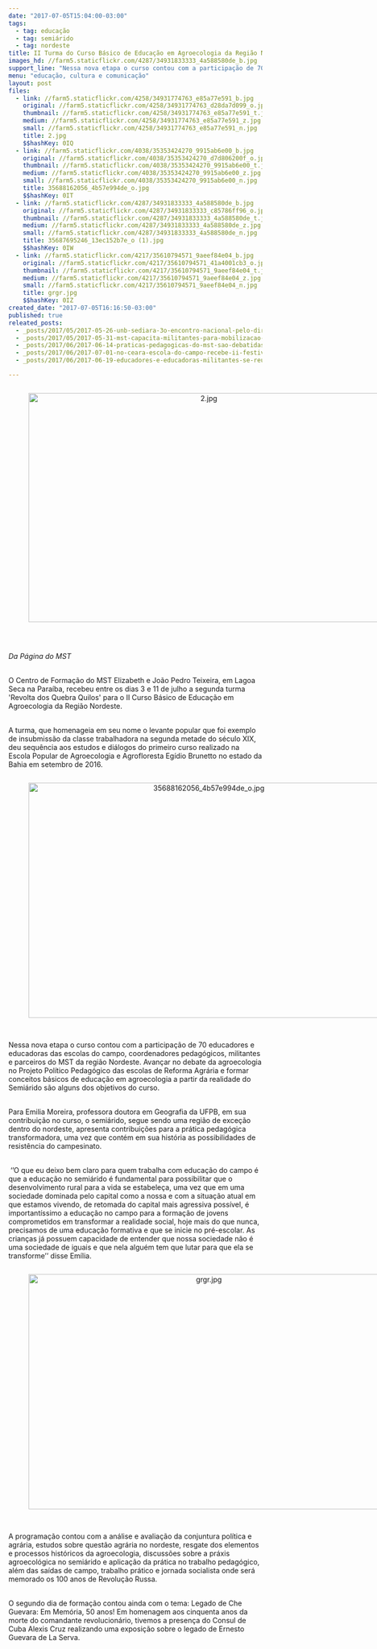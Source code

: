 ```yaml
---
date: "2017-07-05T15:04:00-03:00"
tags:
  - tag: educação
  - tag: semiárido
  - tag: nordeste
title: II Turma do Curso Básico de Educação em Agroecologia da Região Nordeste
images_hd: //farm5.staticflickr.com/4287/34931833333_4a588580de_b.jpg
support_line: "Nessa nova etapa o curso contou com a participação de 70 educadores e educadoras das escolas do campo, coordenadores pedagógicos, militantes e parceiros do MST da região Nordeste"
menu: "educação, cultura e comunicação"
layout: post
files:
  - link: //farm5.staticflickr.com/4258/34931774763_e85a77e591_b.jpg
    original: //farm5.staticflickr.com/4258/34931774763_d28da7d099_o.jpg
    thumbnail: //farm5.staticflickr.com/4258/34931774763_e85a77e591_t.jpg
    medium: //farm5.staticflickr.com/4258/34931774763_e85a77e591_z.jpg
    small: //farm5.staticflickr.com/4258/34931774763_e85a77e591_n.jpg
    title: 2.jpg
    $$hashKey: 0IQ
  - link: //farm5.staticflickr.com/4038/35353424270_9915ab6e00_b.jpg
    original: //farm5.staticflickr.com/4038/35353424270_d7d806200f_o.jpg
    thumbnail: //farm5.staticflickr.com/4038/35353424270_9915ab6e00_t.jpg
    medium: //farm5.staticflickr.com/4038/35353424270_9915ab6e00_z.jpg
    small: //farm5.staticflickr.com/4038/35353424270_9915ab6e00_n.jpg
    title: 35688162056_4b57e994de_o.jpg
    $$hashKey: 0IT
  - link: //farm5.staticflickr.com/4287/34931833333_4a588580de_b.jpg
    original: //farm5.staticflickr.com/4287/34931833333_c85786ff96_o.jpg
    thumbnail: //farm5.staticflickr.com/4287/34931833333_4a588580de_t.jpg
    medium: //farm5.staticflickr.com/4287/34931833333_4a588580de_z.jpg
    small: //farm5.staticflickr.com/4287/34931833333_4a588580de_n.jpg
    title: 35687695246_13ec152b7e_o (1).jpg
    $$hashKey: 0IW
  - link: //farm5.staticflickr.com/4217/35610794571_9aeef84e04_b.jpg
    original: //farm5.staticflickr.com/4217/35610794571_41a4001cb3_o.jpg
    thumbnail: //farm5.staticflickr.com/4217/35610794571_9aeef84e04_t.jpg
    medium: //farm5.staticflickr.com/4217/35610794571_9aeef84e04_z.jpg
    small: //farm5.staticflickr.com/4217/35610794571_9aeef84e04_n.jpg
    title: grgr.jpg
    $$hashKey: 0IZ
created_date: "2017-07-05T16:16:50-03:00"
published: true
releated_posts:
  - _posts/2017/05/2017-05-26-unb-sediara-3o-encontro-nacional-pelo-direito-a-comunicacao.md
  - _posts/2017/05/2017-05-31-mst-capacita-militantes-para-mobilizacao-pela-alfabetizacao-no-maranhao.md
  - _posts/2017/06/2017-06-14-praticas-pedagogicas-do-mst-sao-debatidas-na-universidade-do-estado-da-bahia.md
  - _posts/2017/06/2017-07-01-no-ceara-escola-do-campo-recebe-ii-festival-de-arte-e-cultura-da-reforma-agraria.md
  - _posts/2017/06/2017-06-19-educadores-e-educadoras-militantes-se-reunem-em-santa-catarina.md

---
```

<div style="text-align:center">
<figure class="image" style="display:inline-block"><img alt="2.jpg" height="455" src="//farm5.staticflickr.com/4258/34931774763_e85a77e591_b.jpg" width="700" />
<figcaption></figcaption>
</figure>
</div>

<p>&nbsp;</p>

<p><em>Da P&aacute;gina do MST&nbsp;</em></p>

<p><br />
O Centro de Forma&ccedil;&atilde;o do MST Elizabeth e Jo&atilde;o Pedro Teixeira, em Lagoa Seca na&nbsp;Para&iacute;ba, recebeu entre os dias 3 e 11 de julho a segunda turma &#39;Revolta dos Quebra Quilos&#39; para o II Curso B&aacute;sico de Educa&ccedil;&atilde;o em Agroecologia da Regi&atilde;o Nordeste.</p>

<p><br />
A turma, que homenageia em seu nome o levante popular que foi exemplo de insubmiss&atilde;o da classe trabalhadora na segunda metade do s&eacute;culo XIX, deu&nbsp;sequ&ecirc;ncia aos estudos e di&aacute;logos do primeiro curso realizado na Escola Popular de Agroecologia e Agrofloresta Eg&iacute;dio Brunetto no estado da Bahia em setembro de 2016.</p>

<div style="text-align:center">
<figure class="image" style="display:inline-block"><img alt="35688162056_4b57e994de_o.jpg" height="467" src="//farm5.staticflickr.com/4038/35353424270_9915ab6e00_b.jpg" width="700" />
<figcaption></figcaption>
</figure>
</div>

<p><br />
Nessa&nbsp;nova etapa o curso contou&nbsp;com a participa&ccedil;&atilde;o de 70 educadores e educadoras das escolas do campo, coordenadores pedag&oacute;gicos, militantes e parceiros do MST da regi&atilde;o Nordeste. Avan&ccedil;ar no debate da agroecologia no Projeto Pol&iacute;tico Pedag&oacute;gico das escolas de Reforma Agr&aacute;ria e formar conceitos b&aacute;sicos de educa&ccedil;&atilde;o em agroecologia a partir da realidade do Semi&aacute;rido s&atilde;o alguns dos objetivos do curso. &nbsp;</p>

<p><br />
Para Emilia Moreira, professora doutora em Geografia da UFPB, em sua contribui&ccedil;&atilde;o no curso, o semi&aacute;rido, segue sendo uma regi&atilde;o de exce&ccedil;&atilde;o dentro do nordeste, apresenta contribui&ccedil;&otilde;es para a pr&aacute;tica pedag&oacute;gica transformadora, uma vez que cont&eacute;m em sua hist&oacute;ria as possibilidades de resist&ecirc;ncia do campesinato.</p>

<p><br />
&nbsp;&lsquo;&rsquo;O que eu deixo bem claro para quem trabalha com educa&ccedil;&atilde;o do campo &eacute; que a educa&ccedil;&atilde;o no semi&aacute;rido &eacute; fundamental para possibilitar que o desenvolvimento rural para a vida se estabele&ccedil;a, uma vez que em uma sociedade dominada pelo capital como a nossa e com a situa&ccedil;&atilde;o atual em que estamos vivendo, de retomada do capital mais agressiva poss&iacute;vel, &eacute; important&iacute;ssimo a educa&ccedil;&atilde;o no campo para a forma&ccedil;&atilde;o de jovens comprometidos em transformar a realidade social, hoje mais do que nunca, precisamos de uma educa&ccedil;&atilde;o formativa e que se inicie no pr&eacute;-escolar. As crian&ccedil;as j&aacute; possuem capacidade de entender que nossa sociedade n&atilde;o &eacute; uma sociedade de iguais e que nela algu&eacute;m tem que lutar para que ela se transforme&rsquo;&rsquo; disse Em&iacute;lia.</p>

<div style="text-align:center">
<figure class="image" style="display:inline-block"><img alt="grgr.jpg" height="467" src="//farm5.staticflickr.com/4217/35610794571_9aeef84e04_b.jpg" width="700" />
<figcaption></figcaption>
</figure>
</div>

<p><br />
A programa&ccedil;&atilde;o contou&nbsp;com a an&aacute;lise e avalia&ccedil;&atilde;o da conjuntura pol&iacute;tica e agr&aacute;ria, estudos sobre quest&atilde;o agr&aacute;ria no nordeste, resgate dos elementos e processos hist&oacute;ricos da agroecologia, discuss&otilde;es sobre a pr&aacute;xis agroecol&oacute;gica no semi&aacute;rido e aplica&ccedil;&atilde;o da pr&aacute;tica no trabalho pedag&oacute;gico, al&eacute;m das sa&iacute;das de campo, trabalho pr&aacute;tico e jornada socialista onde ser&aacute; memorado os 100 anos de Revolu&ccedil;&atilde;o Russa. &nbsp;</p>

<p><br />
O segundo dia de forma&ccedil;&atilde;o&nbsp;contou ainda com o tema: Legado de Che Guevara: Em Mem&oacute;ria, 50 anos! Em homenagem aos cinquenta anos da morte do comandante revolucion&aacute;rio, tivemos a presen&ccedil;a do Consul de Cuba Alexis Cruz realizando uma exposi&ccedil;&atilde;o sobre o legado de Ernesto Guevara de La Serva.</p>

<p>&nbsp;</p>
